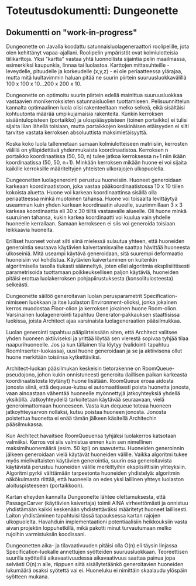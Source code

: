 Toteutusdokumentti: Dungeonette
===============================
Dokumentti on "work-in-progress"
--------------------------------

Dungeonette on Javalla koodattu satunnaisluolageneraattori roolipelille, jota olen kehittänyt vapaa-ajallani. Roolipelin ympäristöt ovat kolmiulotteisia tiilikarttoja. Yksi "kartta" vastaa yhtä luonnollista sijaintia pelin maailmassa, esimerkiksi kaupunkia, linnaa tai luolastoa. Karttojen mittasuhteille - leveydelle, pituudelle ja korkeudelle (x,y,z) - ei ole periaatteessa ylärajaa, mutta mitä luultavimmin haluan pitää ne suurin piirtein suuruusluokkavälillä 100 x 100 x 10...200 x 200 x 10. 

Dungeonette on optimoitu suurin piirtein edellä mainittua suuruusluokkaa vastaavien monikerroksisten satunnaisluolien tuottamiseen. Pelisuunnittelun kannalta optimaalinen luola olisi rakenteeltaan melko selkeä, eikä sisältäisi kohtuutonta määrää umpikujamaisia rakenteita. Kunkin kerroksen sisääntulopisteen (portaikko) ja ulospääsypisteen (toinen portaikko) ei tulisi sijaita liian lähellä toisiaan, mutta portaikkojen keskinäisen etäisyyden ei silti tarvitse vastata kerroksen absoluuttista maksimietäisyyttä.

Koska koko luola tallennetaan samaan kolmiulotteiseen matriisiin, kerrosten välillä on ylläpidettävä yhdenmukaista koordinaatistoa. Kerroksen n portaikko koordinaatissa (50, 50, n) tulee jatkoa kerroksessa n+1 niin ikään koordinaatissa (50, 50, n+1). Minkään kerroksen mikään huone ei voi sijaita kaikille kerroksille määriteltyjen yhteisten ulkorajojen ulkopuolella. 

Dungeonetten luolagenerointi perustuu huoneisiin. Huoneet generoidaan karkeaan koordinaatistoon, joka vastaa pääkoordinaatistossa 10 x 10 tiilen kokoista aluetta. Huone voi karkean koordinaattinsa sisällä olla periaatteessa minkä muotoinen tahansa. Huone voi toisaalta levittäytyä useamman kuin yhden karkean koordinaatin alueelle, suurimmillaan 3 x 3 karkeaa koordinaattia eli 30 x 30 tiiltä vastaavalle alueelle. Oli huone minkä suuruinen tahansa, kukin karkea koordinaatti voi kuulua vain yhdelle huoneelle kerrallaan. Samaan kerrokseen ei siis voi generoida toisiaan leikkaavia huoneita. 

Erilliset huoneet voivat silti siinä mielessä sulautua yhteen, että huoneiden generointia seuraava käytävien kaivertamisvaihe saattaa hävittää huoneesta ulkoseiniä. Mitä useampi käytävä generoidaan, sitä suurempi deformaatio huoneisiin voi kohdistua. Käytävien kaivertaminen on kuitenkin algoritmisella tasolla tiukasti säänneltyä, joten ellei algoritmia eksplisiittisesti parametrisoida tuottamaan poikkeuksellisen paljon käytäviä, huoneiden pitäisi erottua luolakerroksen pohjapiirustuksesta (konsolitulosteesta) selkeästi.

Dungeonette säilöö generoitavan luolan perusparametrit Specification-nimiseen luokkaan ja itse luolaston Environment-olioksi, jonka jokainen kerros muodostaa Floor-olion ja kerroksen jokainen huone Room-olion. Varsinainen luolagenerointi tapahtuu Generator-pakkauksen staattisissa luokissa, joista Architect ajaa varsinaista luolageneraation pääsilmukkaa. 

Luolan generointi tapahtuu pääpiirteissään siten, että Architect valitsee yhden huoneen aktiiviseksi ja yrittää löytää sen vierestä sopivaa tyhjää tilaa naapurihuoneelle. Jos ja kun tällainen tila löytyy (validointi tapahtuu RoomInserter-luokassa), uusi huone generoidaan ja se ja aktiivisena ollut huone merkitään toisiinsa kytkettäviksi.

Architect-luokan pääsilmukan keskeisin tietorakenne on RoomQueue-pseudojono, johon kukin onnistuneesti generoitu (laillisen paikan karkeasta koordinaatistosta löytänyt) huone lisätään. RoomQueue eroaa aidosta jonosta siinä, että dequeue-kutsu ei automaattisesti poista huonetta jonosta, vaan ainoastaan vähentää huoneelle myönnettyjä jatkoyhteyksiä yhdellä yksiköllä. Jatkoyhteydellä tarkoitetaan käytävää seuraavaan, vielä generoimattomaan huoneeseen. Vasta kun dequeue toteaa huoneen jatkoyhteysarvon nollaksi, kutsu poistaa huoneen jonosta. Jonosta poistettua huonetta ei enää tämän jälkeen käsitellä Architechin pääsilmukassa.

Kun Architect havaitsee RoomQueuensa tyhjäksi luolakerros katsotaan valmiiksi. Kerros voi siis valmistua ennen kuin sen nimellinen maksimihuonemäärä (esim. 50 kpl) on saavutettu. Huoneiden generoinnin jälkeen generoidaan vielä käytävät huoneiden välille. Vaikka algoritmi tukee myös mielivaltaisten käytävien generointia, suurin osa generoitavista käytävistä perustuu huoneiden välille merkittyihin eksplisiittisiin yhteyksiin. Algoritmi pyrkii välttämään tarpeetonta huoneiden yhdistelyä: algoritmin näkökulmasta riittää, että huoneella on edes yksi laillinen yhteys luolaston aloituspisteeseen (portaikkoon).

Kartan eheyden kannalta Dungeonette lähtee olettamuksesta, että PassageCarver (käytävien kaivertaja) toimii AINA virheettömästi ja onnistuu yhdistämään kaikki keskenään yhdistettäväksi määritetyt huoneet laillisesti. Laiton yhdistäminen tapahtuisi tässä tapauksessa kartan rajojen ulkopuolelta. Havahduin implementaationi potentiaalisiin heikkouksiin vasta aivan projektin loppuhetkillä, mikä pakotti minut turvautumaan melko rujoihin varmistuksiin koodissani.

Dungeonetten aika- ja tilavaativuuden pitäisi olla O(n) eli täysin linjassa Specification-luokalle annettujen syötteiden suuruusluokkaan. Teoreettisen suurilla syötteillä aikavaativuudessa aikavaativuus saattaa painua jopa selvästi O(n):n alle, riippuen siitä sisällytetäänkö generoitavien huoneiden lukumäärä osaksi syötettä vai ei. Huoneluku ei nimittäin skaalaudu ylöspäin syötteen mukana.

